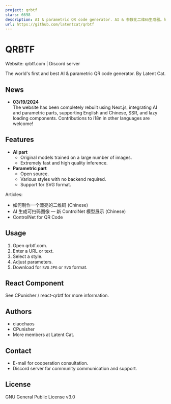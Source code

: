 ```yaml
---
project: qrbtf
stars: 6698
description: AI & parametric QR code generator. AI & 参数化二维码生成器。https://qrbtf.com
url: https://github.com/latentcat/qrbtf
---
```


QRBTF
=====

Website: qrbtf.com | Discord server

The world's first and best AI & parametric QR code generator. By Latent Cat.

News
----

-   **03/19/2024**  
    The website has been completely rebuilt using Next.js, integrating AI and parametric parts, supporting English and Chinese, SSR, and lazy loading components. Contributions to i18n in other languages are welcome!

Features
--------

-   **AI part**
    -   Original models trained on a large number of images.
    -   Extremely fast and high quality inference.
-   **Parametric part**
    -   Open source.
    -   Various styles with no backend required.
    -   Support for SVG format.

Articles:

-   如何制作一个漂亮的二维码 (Chinese)
-   AI 生成可扫码图像 — 新 ControlNet 模型展示 (Chinese)
-   ControlNet for QR Code

Usage
-----

1.  Open qrbtf.com.
2.  Enter a URL or text.
3.  Select a style.
4.  Adjust parameters.
5.  Download for `SVG` `JPG` or `SVG` format.

React Component
---------------

See CPunisher / react-qrbtf for more information.

Authors
-------

-   ciaochaos
-   CPunisher
-   More members at Latent Cat.

Contact
-------

-   E-mail for cooperation consultation.
-   Discord server for community communication and support.

License
-------

GNU General Public License v3.0
